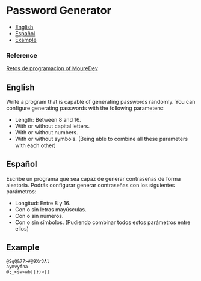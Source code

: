 # Password Generator

- [English](#english)
- [Español](#español)
- [Example](#example)

### Reference

[Retos de programacion of MoureDev](https://retosdeprogramacion.com/)

## English

Write a program that is capable of generating passwords randomly.
You can configure generating passwords with the following parameters:
 - Length: Between 8 and 16.
 - With or without capital letters.
 - With or without numbers.
 - With or without symbols.
(Being able to combine all these parameters with each other)

## Español

Escribe un programa que sea capaz de generar contraseñas de forma aleatoria.
Podrás configurar generar contraseñas con los siguientes parámetros:
 - Longitud: Entre 8 y 16.
 - Con o sin letras mayúsculas.
 - Con o sin números.
 - Con o sin símbolos.
(Pudiendo combinar todos estos parámetros entre ellos)

## Example 

```
@SgQ&77>#@9Xr3Al
aymvyfha
@;_<sw<wb||})>|]
```

 